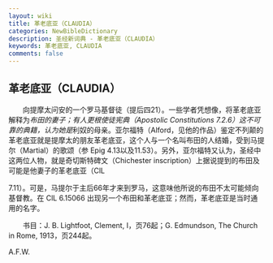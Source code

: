 ```yaml
---
layout: wiki
title: 革老底亚（CLAUDIA）
categories: NewBibleDictionary
description: 圣经新词典 - 革老底亚（CLAUDIA）
keywords: 革老底亚, CLAUDIA
comments: false
---
```


## 革老底亚（CLAUDIA）

　　向提摩太问安的一个罗马基督徒（提后四21）。一些学者凭想像，将革老底亚解释为*布田的妻子；有人更根使徒宪典（Apostolic Constitutions 7.2.6）这不可靠的典籍，认为她是*利奴的母亲。亚尔福特（Alford，见他的作品）鉴定不列颠的革老底亚就是提摩太的朋友革老底亚，这个人与一个名叫布田的人结婚，受到马提尔（Martial）的歌颂（参 Epig 4.13以及11.53）。另外，亚尔福特又认为，圣经中这两位人物，就是奇切斯特碑文（Chichester inscription）上据说提到的布田及可能是他妻子的革老底亚（ClL

7.11）。可是，马提尔于主后66年才来到罗马，这意味他所说的布田不太可能倾向基督教。在 ClL 6.15066 出现另一个布田和革老底亚；然而，革老底亚是当时通用的名字。

　　书目：J. B. Lightfoot, Clement, I，页76起；G. Edmundson, The Church in Rome, 1913，页244起。

A.F.W.






